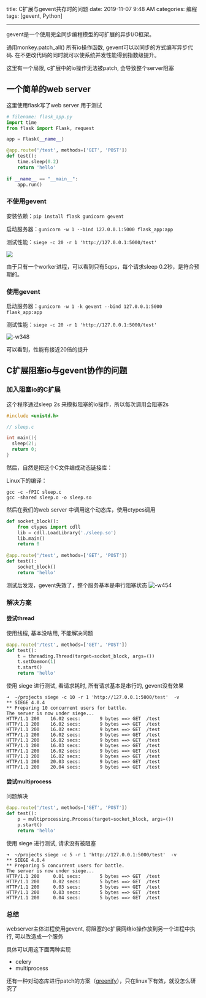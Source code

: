 title: C扩展与gevent共存时的问题
date: 2019-11-07 9:48 AM
categories: 编程
tags: [gevent, Python] 

----
 
gevent是一个使用完全同步编程模型的可扩展的异步I/O框架。

通用monkey.patch_all() 所有io操作函数, gevent可以以同步的方式编写异步代码. 在不更改代码的同时就可以使系统并发性能得到指数级提升。

这里有一个局限, c扩展中的io操作无法被patch, 会导致整个server阻塞

<!--more-->

## 一个简单的web server
这里使用flask写了web server 用于测试
```python
# filename: flask_app.py
import time 
from flask import Flask, request

app = Flask(__name__)

@app.route('/test', methods=['GET', 'POST'])
def test():
    time.sleep(0.2)
    return 'hello'
    
if __name__ == "__main__":
    app.run()
```

### 不使用gevent
安装依赖：`pip install flask gunicorn gevent`

启动服务器：`gunicorn -w 1 --bind 127.0.0.1:5000 flask_app:app`

测试性能：`siege -c 20 -r 1 'http://127.0.0.1:5000/test'` 

![](http://image.runjf.com/mweb/2019-11-07-15731309158635.jpg)

由于只有一个worker进程，可以看到只有5qps，每个请求sleep 0.2秒，是符合预期的。

### 使用gevent
启动服务器：`gunicorn -w 1 -k gevent --bind 127.0.0.1:5000 flask_app:app`

测试性能：`siege -c 20 -r 1 'http://127.0.0.1:5000/test'` 

![-w348](http://image.runjf.com/mweb/2019-11-07-15731311981620.jpg)

可以看到，性能有接近20倍的提升

## C扩展阻塞io与gevent协作的问题
### 加入阻塞io的C扩展
这个程序通过sleep 2s 来模拟阻塞的io操作，所以每次调用会阻塞2s

```c
#include <unistd.h>

// sleep.c 

int main(){
  sleep(2);
  return 0;
}
```

然后，自然是把这个C文件编成动态链接库：

Linux下的编译：

```shell
gcc -c -fPIC sleep.c
gcc -shared sleep.o -o sleep.so
```

然后在我们的web server 中调用这个动态库，使用ctypes调用

```python
def socket_block():
    from ctypes import cdll
    lib = cdll.LoadLibrary('./sleep.so')
    lib.main()
    return 0
    
@app.route('/test', methods=['GET', 'POST'])
def test():
    socket_block()
    return 'hello'
```

测试后发现，gevent失效了，整个服务基本是串行阻塞状态
![-w454](http://image.runjf.com/mweb/2019-11-07-15731339898524.jpg)


### 解决方案
#### 尝试thread
使用线程, 基本没啥用, 不能解决问题

```python
@app.route('/test', methods=['GET', 'POST'])
def test():
    t = threading.Thread(target=socket_block, args=())
    t.setDaemon(1)
    t.start()
    return 'hello'
```

使用 siege 进行测试, 看请求耗时, 所有请求基本是串行的, gevent没有效果
```
➜  ~/projects siege -c 10 -r 1 'http://127.0.0.1:5000/test'  -v
** SIEGE 4.0.4
** Preparing 10 concurrent users for battle.
The server is now under siege...
HTTP/1.1 200    16.02 secs:       9 bytes ==> GET  /test
HTTP/1.1 200    16.02 secs:       9 bytes ==> GET  /test
HTTP/1.1 200    16.02 secs:       9 bytes ==> GET  /test
HTTP/1.1 200    16.02 secs:       9 bytes ==> GET  /test
HTTP/1.1 200    16.02 secs:       9 bytes ==> GET  /test
HTTP/1.1 200    16.03 secs:       9 bytes ==> GET  /test
HTTP/1.1 200    16.02 secs:       9 bytes ==> GET  /test
HTTP/1.1 200    16.02 secs:       9 bytes ==> GET  /test
HTTP/1.1 200    20.03 secs:       9 bytes ==> GET  /test
HTTP/1.1 200    20.04 secs:       9 bytes ==> GET  /test
```

#### 尝试multiprocess
问题解决

```python
@app.route('/test', methods=['GET', 'POST'])
def test():
    p = multiprocessing.Process(target=socket_block, args=())
    p.start()
    return 'hello'
```

使用 siege 进行测试, 请求没有被阻塞

```    
➜  ~/projects siege -c 5 -r 1 'http://127.0.0.1:5000/test'  -v
** SIEGE 4.0.4
** Preparing 5 concurrent users for battle.
The server is now under siege...
HTTP/1.1 200     0.01 secs:       5 bytes ==> GET  /test
HTTP/1.1 200     0.02 secs:       5 bytes ==> GET  /test
HTTP/1.1 200     0.03 secs:       5 bytes ==> GET  /test
HTTP/1.1 200     0.03 secs:       5 bytes ==> GET  /test
HTTP/1.1 200     0.04 secs:       5 bytes ==> GET  /test
```

### 总结
webserver主体进程使用gevent, 将阻塞的c扩展网络io操作放到另一个进程中执行, 可以改造成一个服务

具体可以用这下面两种实现
- celery
- multiprocess

还有一种对动态库进行patch的方案（[greenify](https://github.com/douban/greenify)），只在linux下有效，就没怎么研究了